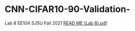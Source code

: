 # CNN-CIFAR10-90-Validation-
Lab 8 EE104 SJSU Fall 2021
[READ ME (Lab 8).pdf](https://github.com/JCaravayo/CNN-CIFAR10-90-Validation-/files/7614215/READ.ME.Lab.8.pdf)
